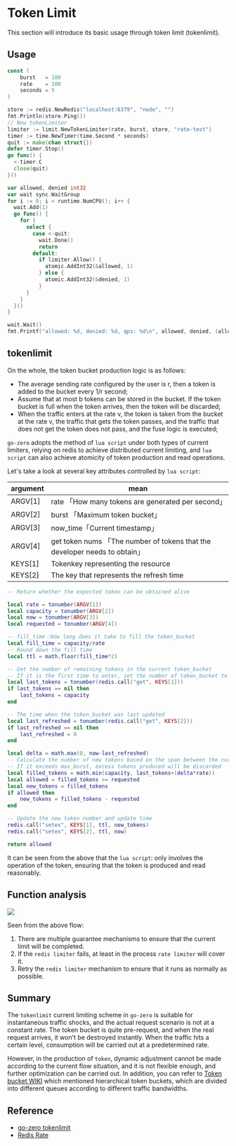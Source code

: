 # Token Limit

This section will introduce its basic usage through token limit (tokenlimit).

## Usage

```go
const (
	burst   = 100
	rate    = 100
	seconds = 5
)

store := redis.NewRedis("localhost:6379", "node", "")
fmt.Println(store.Ping())
// New tokenLimiter
limiter := limit.NewTokenLimiter(rate, burst, store, "rate-test")
timer := time.NewTimer(time.Second * seconds)
quit := make(chan struct{})
defer timer.Stop()
go func() {
  <-timer.C
  close(quit)
}()

var allowed, denied int32
var wait sync.WaitGroup
for i := 0; i < runtime.NumCPU(); i++ {
  wait.Add(1)
  go func() {
    for {
      select {
        case <-quit:
          wait.Done()
          return
        default:
          if limiter.Allow() {
            atomic.AddInt32(&allowed, 1)
          } else {
            atomic.AddInt32(&denied, 1)
          }
      }
    }
  }()
}

wait.Wait()
fmt.Printf("allowed: %d, denied: %d, qps: %d\n", allowed, denied, (allowed+denied)/seconds)
```


## tokenlimit

On the whole, the token bucket production logic is as follows:
- The average sending rate configured by the user is r, then a token is added to the bucket every 1/r second;
- Assume that at most b tokens can be stored in the bucket. If the token bucket is full when the token arrives, then the token will be discarded;
- When the traffic enters at the rate v, the token is taken from the bucket at the rate v, the traffic that gets the token passes, and the traffic that does not get the token does not pass, and the fuse logic is executed;



`go-zero` adopts the method of `lua script` under both types of current limiters, relying on redis to achieve distributed current limiting, and `lua script` can also achieve atomicity of token production and read operations.

Let's take a look at several key attributes controlled by `lua script`:

| argument | mean |
| --- | --- |
| ARGV[1] | rate 「How many tokens are generated per second」 |
| ARGV[2] | burst 「Maximum token bucket」 |
| ARGV[3] | now_time「Current timestamp」 |
| ARGV[4] | get token nums 「The number of tokens that the developer needs to obtain」 |
| KEYS[1] | Tokenkey representing the resource |
| KEYS[2] | The key that represents the refresh time |



```lua
-- Return whether the expected token can be obtained alive

local rate = tonumber(ARGV[1])
local capacity = tonumber(ARGV[2])
local now = tonumber(ARGV[3])
local requested = tonumber(ARGV[4])

-- fill_time：How long does it take to fill the token_bucket
local fill_time = capacity/rate
-- Round down the fill time
local ttl = math.floor(fill_time*2)

-- Get the number of remaining tokens in the current token_bucket
-- If it is the first time to enter, set the number of token_bucket to the maximum value of the token bucket
local last_tokens = tonumber(redis.call("get", KEYS[1]))
if last_tokens == nil then
    last_tokens = capacity
end

-- The time when the token_bucket was last updated
local last_refreshed = tonumber(redis.call("get", KEYS[2]))
if last_refreshed == nil then
    last_refreshed = 0
end

local delta = math.max(0, now-last_refreshed)
-- Calculate the number of new tokens based on the span between the current time and the last update time, and the rate of token production
-- If it exceeds max_burst, excess tokens produced will be discarded
local filled_tokens = math.min(capacity, last_tokens+(delta*rate))
local allowed = filled_tokens >= requested
local new_tokens = filled_tokens
if allowed then
    new_tokens = filled_tokens - requested
end

-- Update the new token number and update time
redis.call("setex", KEYS[1], ttl, new_tokens)
redis.call("setex", KEYS[2], ttl, now)

return allowed
```


It can be seen from the above that the `lua script`: only involves the operation of the token, ensuring that the token is produced and read reasonably.


## Function analysis
![](https://cdn.nlark.com/yuque/0/2020/png/261626/1606107337223-7756ecdf-acb6-48c2-9ff5-959de01a1a03.png#align=left&display=inline&height=896&margin=%5Bobject%20Object%5D&originHeight=896&originWidth=2038&status=done&style=none&width=2038)


Seen from the above flow:


1. There are multiple guarantee mechanisms to ensure that the current limit will be completed.
1. If the `redis limiter` fails, at least in the process `rate limiter` will cover it.
1. Retry the `redis limiter` mechanism to ensure that it runs as normally as possible.



## Summary


The `tokenlimit` current limiting scheme in `go-zero` is suitable for instantaneous traffic shocks, and the actual request scenario is not at a constant rate. The token bucket is quite pre-request, and when the real request arrives, it won't be destroyed instantly. When the traffic hits a certain level, consumption will be carried out at a predetermined rate.


However, in the production of `token`, dynamic adjustment cannot be made according to the current flow situation, and it is not flexible enough, and further optimization can be carried out. In addition, you can refer to [Token bucket WIKI](https://en.wikipedia.org/wiki/Token_bucket) which mentioned hierarchical token buckets, which are divided into different queues according to different traffic bandwidths.


## Reference

- [go-zero tokenlimit](https://github.com/zeromicro/go-zero/blob/master/core/limit/tokenlimit.go)
- [Redis Rate](https://github.com/go-redis/redis_rate)



